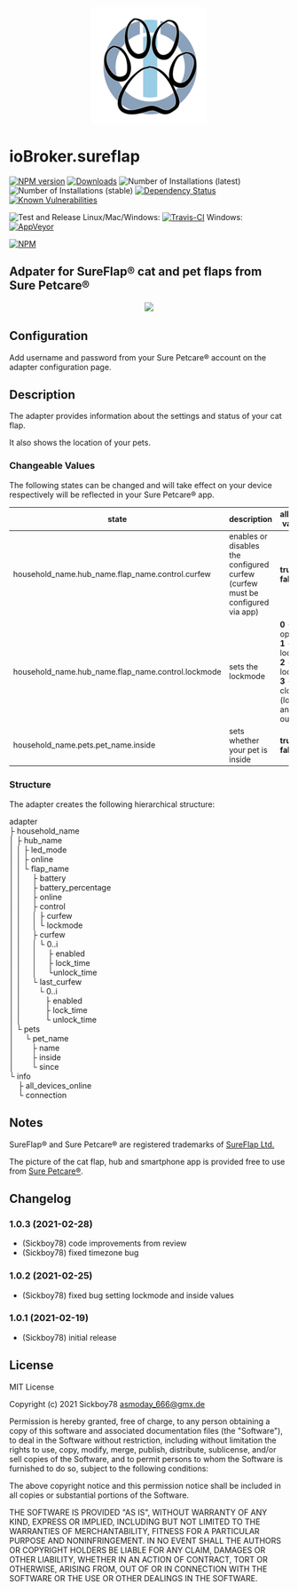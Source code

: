 <p align="center">
  <img src="admin/sureflap.png" />
</p>

# ioBroker.sureflap

[![NPM version](http://img.shields.io/npm/v/iobroker.sureflap.svg)](https://www.npmjs.com/package/iobroker.sureflap)
[![Downloads](https://img.shields.io/npm/dm/iobroker.sureflap.svg)](https://www.npmjs.com/package/iobroker.sureflap)
![Number of Installations (latest)](http://iobroker.live/badges/sureflap-installed.svg)
![Number of Installations (stable)](http://iobroker.live/badges/sureflap-stable.svg)
[![Dependency Status](https://img.shields.io/david/Sickboy78/iobroker.sureflap.svg)](https://david-dm.org/Sickboy78/iobroker.sureflap)
[![Known Vulnerabilities](https://snyk.io/test/github/Sickboy78/ioBroker.sureflap/badge.svg)](https://snyk.io/test/github/Sickboy78/ioBroker.sureflap)

![Test and Release](https://github.com/Sickboy78/ioBroker.sureflap/workflows/Test%20and%20Release/badge.svg) Linux/Mac/Windows: [![Travis-CI](http://img.shields.io/travis/Sickboy78/ioBroker.sureflap/master.svg)](https://travis-ci.com/Sickboy78/ioBroker.sureflap) Windows: [![AppVeyor](https://ci.appveyor.com/api/projects/status/github/Sickboy78/ioBroker.sureflap?branch=master&svg=true)](https://ci.appveyor.com/project/Sickboy78/ioBroker.sureflap/)

[![NPM](https://nodei.co/npm/iobroker.sureflap.png?downloads=true)](https://nodei.co/npm/iobroker.sureflap/)

## Adpater for SureFlap® cat and pet flaps from Sure Petcare®
<p align="center">
  <img src="/admin/SureFlap_Pet_Door_Connect_Hub_Phone.png" />
</p>

## Configuration

Add username and password from your Sure Petcare® account on the adapter configuration page.

## Description

The adapter provides information about the settings and status of your cat flap.

It also shows the location of your pets.

### Changeable Values

The following states can be changed and will take effect on your device respectively will be reflected in your Sure Petcare® app.

| state | description | allowed values |
|-------|-------------|----------------|
| household_name.hub_name.flap_name.control.curfew | enables or disables the configured curfew<br>(curfew must be configured via app) | **true** or **false** |
| household_name.hub_name.flap_name.control.lockmode | sets the lockmode | **0** - open<br>**1** - lock in<br>**2** - lock out<br>**3** - closed (lock in and out) |
| household_name.pets.pet_name.inside | sets whether your pet is inside | **true** or **false** |

### Structure

The adapter creates the following hierarchical structure:

adapter<br>
├ household_name<br>
│ ├ hub_name<br>
│ │ ├ led_mode<br>
│ │ ├ online<br>
│ │ └ flap_name<br>
│ │ &nbsp;&nbsp;&nbsp; ├ battery<br>
│ │ &nbsp;&nbsp;&nbsp; ├ battery_percentage<br>
│ │ &nbsp;&nbsp;&nbsp; ├ online<br>
│ │ &nbsp;&nbsp;&nbsp; ├ control<br>
│ │ &nbsp;&nbsp;&nbsp; │ ├ curfew<br>
│ │ &nbsp;&nbsp;&nbsp; │ └ lockmode<br>
│ │ &nbsp;&nbsp;&nbsp; ├ curfew<br>
│ │ &nbsp;&nbsp;&nbsp; │ └ 0..i<br>
│ │ &nbsp;&nbsp;&nbsp; │ &nbsp;&nbsp;&nbsp; ├ enabled<br>
│ │ &nbsp;&nbsp;&nbsp; │ &nbsp;&nbsp;&nbsp; ├ lock_time<br>
│ │ &nbsp;&nbsp;&nbsp; │ &nbsp;&nbsp;&nbsp; └unlock_time<br>
│ │ &nbsp;&nbsp;&nbsp; └ last_curfew<br>
│ │ &nbsp;&nbsp;&nbsp;&nbsp;&nbsp;&nbsp; └ 0..i<br>
│ │ &nbsp;&nbsp;&nbsp;&nbsp;&nbsp;&nbsp;&nbsp;&nbsp;&nbsp; ├ enabled<br>
│ │ &nbsp;&nbsp;&nbsp;&nbsp;&nbsp;&nbsp;&nbsp;&nbsp;&nbsp; ├ lock_time<br>
│ │ &nbsp;&nbsp;&nbsp;&nbsp;&nbsp;&nbsp;&nbsp;&nbsp;&nbsp; └ unlock_time<br>
│ └ pets<br>
│ &nbsp;&nbsp;&nbsp; └ pet_name<br>
│ &nbsp;&nbsp;&nbsp;&nbsp;&nbsp;&nbsp; ├ name<br>
│ &nbsp;&nbsp;&nbsp;&nbsp;&nbsp;&nbsp; ├ inside<br>
│ &nbsp;&nbsp;&nbsp;&nbsp;&nbsp;&nbsp; └ since<br>
└ info<br>
&nbsp;&nbsp;&nbsp; ├ all_devices_online<br>
&nbsp;&nbsp;&nbsp; └ connection<br>

## Notes

SureFlap® and Sure Petcare® are registered trademarks of [SureFlap Ltd.](https://www.surepetcare.com/)

The picture of the cat flap, hub and smartphone app is provided free to use from [Sure Petcare®](https://www.surepetcare.com/en-us/press).

## Changelog

### 1.0.3 (2021-02-28)
* (Sickboy78) code improvements from review
* (Sickboy78) fixed timezone bug

### 1.0.2 (2021-02-25)
* (Sickboy78) fixed bug setting lockmode and inside values

### 1.0.1 (2021-02-19)
* (Sickboy78) initial release

## License

MIT License

Copyright (c) 2021 Sickboy78 <asmoday_666@gmx.de>

Permission is hereby granted, free of charge, to any person obtaining a copy
of this software and associated documentation files (the "Software"), to deal
in the Software without restriction, including without limitation the rights
to use, copy, modify, merge, publish, distribute, sublicense, and/or sell
copies of the Software, and to permit persons to whom the Software is
furnished to do so, subject to the following conditions:

The above copyright notice and this permission notice shall be included in all
copies or substantial portions of the Software.

THE SOFTWARE IS PROVIDED "AS IS", WITHOUT WARRANTY OF ANY KIND, EXPRESS OR
IMPLIED, INCLUDING BUT NOT LIMITED TO THE WARRANTIES OF MERCHANTABILITY,
FITNESS FOR A PARTICULAR PURPOSE AND NONINFRINGEMENT. IN NO EVENT SHALL THE
AUTHORS OR COPYRIGHT HOLDERS BE LIABLE FOR ANY CLAIM, DAMAGES OR OTHER
LIABILITY, WHETHER IN AN ACTION OF CONTRACT, TORT OR OTHERWISE, ARISING FROM,
OUT OF OR IN CONNECTION WITH THE SOFTWARE OR THE USE OR OTHER DEALINGS IN THE
SOFTWARE.
